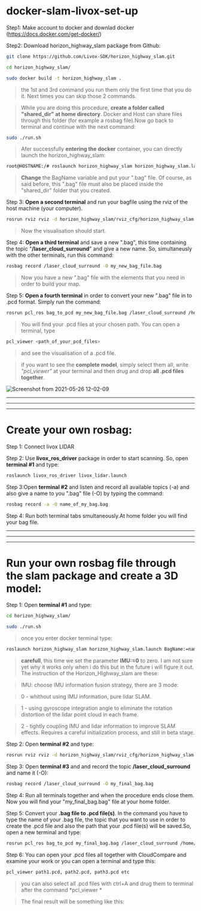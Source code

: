 # docker-slam-livox-set-up

Step1: Make account to docker and downlad docker (https://docs.docker.com/get-docker/)

Step2: Download horizon_highway_slam package from Github:

```sh
git clone https://github.com/Livox-SDK/horizon_highway_slam.git
```

```sh
cd horizon_highway_slam/
```

```sh
sudo docker build -t horizon_highway_slam .
```

> the 1st and 3rd command you run them only the first time that you do it. Next times you can skip those 2 commands.

> While you are doing this procedure, **create a folder called "shared_dir" at home directory**. Docker and Host can share files through this folder (for example a rosbag file).Now go back to terminal and continue with the next command:


```sh
sudo ./run.sh
```

>Afer successfully **entering the docker** container, you can directly launch the horizon_highway_slam:

```sh
root@HOSTNAME:/# roslaunch horizon_highway_slam horizon_highway_slam.launch BagName:=YouTube_highway_demo.bag IMU:=2
```
> **Change** the BagName variable and put your ".bag" file. Of course, as said before, this ".bag" file must also be placed inside the "shared_dir" folder that you created.

Step 3: **Open a second terminal** and run your bagfile using the rviz of the host machine (your computer). 

```sh
rosrun rviz rviz -d horizon_highway_slam/rviz_cfg/horizon_highway_slam.rviz
```


> Now the visualisation should start.


Step 4: **Open a third terminal** and save a new ".bag", this time containing the topic "**/laser_cloud_surround**" and give a new name. So, simultaneusly with the other terminals, run this command:

```sh
rosbag record /laser_cloud_surround -O my_new_bag_file.bag
```
> Now you have a new ".bag" file with the elements that you need in order to build your map.


Step 5: **Open a fourth terminal** in order to convert your new ".bag" file in to .pcd format. Simply run the command:

```sh
rosrun pcl_ros bag_to_pcd my_new_bag_file.bag /laser_cloud_surround /home/konstantinos/Desktop/
```
>You will find your .pcd files at your chosen path. You can open a terminal, type 
```sh
pcl_viewer <path_of_your_pcd_files>
```
> and see the visualisation of a .pcd file.

> if you want to see the **complete model**, simply select them all, write *"pcl_viewer"* at your terminal and then drug and drop **all .pcd files together**.

![Screenshot from 2021-05-26 12-02-09](https://user-images.githubusercontent.com/70270581/119633405-62be5500-be1a-11eb-8ac2-bc086b8e312c.png)

--------------------------------------------------------
--------------------------------------------------------
--------------------------------------------------------
# Create your own rosbag:

Step 1: Connect livox LIDAR

Step 2: Use **livox_ros_driver** package in order to start scanning. So, open **terminal #1** and type:

```sh 
roslaunch livox_ros_driver livox_lidar.launch
```
Step 3:Open **terminal #2** and listen and record all available topics (-a) and also give a name to you ".bag" file (-O) by typing the command:

```sh
rosbag record -a -O name_of_my_bag.bag
```

Step 4: Run both terminal tabs smultaneously.At home folder you will find your bag file.

---------------------------------------------------------
---------------------------------------------------------
---------------------------------------------------------
# Run your own rosbag file through the slam package and create a 3D model:

Step 1: Open **terminal #1** and type:

```sh
cd horizon_highway_slam/
```
```sh
sudo ./run.sh
```
> once you enter docker terminal type:
```sh
roslaunch horizon_highway_slam horizon_highway_slam.launch BagName:=name_of_my_bag.bag IMU:=0
```
> **carefull**, this time we set the parameter **IMU:=0** to zero. I am not sure yet why it works only when i do this but in the future i will figure it out. The instruction of the Horizon_HIghway_slam are these:

> IMU: choose IMU information fusion strategy, there are 3 mode:

> 0 - whithout using IMU information, pure lidar SLAM.

> 1 - using gyroscope integration angle to eliminate the rotation distortion of the lidar point cloud in each frame.

> 2 - tightly coupling IMU and lidar information to improve SLAM effects. Requires a careful initialization process, and still in beta stage.

Step 2: Open **terminal #2** and type:

```sh
rosrun rviz rviz -d horizon_highway_slam/rviz_cfg/horizon_highway_slam.rviz
```
Step 3: Open **terminal #3** and and record the topic **/laser_cloud_surround** and name it (-O):

```sh
rosbag record /laser_cloud_surround -O my_final_bag.bag
```

Step 4: Run all terminals together and when the procedure ends close them. Now you will find your "my_final_bag.bag" file at your home folder.

Step 5: Convert your **.bag file to .pcd file(s)**. In the command you have to type the name of your .bag file, the topic that you want to use in order to create the .pcd file and also the path that your .pcd file(s) will be saved.So, open a new terminal and type:

```sh
rosrun pcl_ros bag_to_pcd my_final_bag.bag /laser_cloud_surround /home/konstantinos/Desktop
```
Step 6: You can open your .pcd files all together with CloudCompare and examine your work or you can open a terminal and type this:

```sh
pcl_viewer path1.pcd, path2.pcd, path3.pcd etc
```
> you can also select all .pcd files with ctrl+A and drug them to terminal after the command *pcl_viewer *

>The final result will be something like this:
